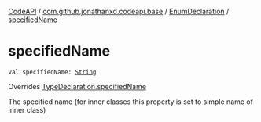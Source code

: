 [CodeAPI](../../index.md) / [com.github.jonathanxd.codeapi.base](../index.md) / [EnumDeclaration](index.md) / [specifiedName](.)

# specifiedName

`val specifiedName: `[`String`](https://kotlinlang.org/api/latest/jvm/stdlib/kotlin/-string/index.html)

Overrides [TypeDeclaration.specifiedName](../-type-declaration/specified-name.md)

The specified name (for inner classes this property is set to simple name of inner class)

